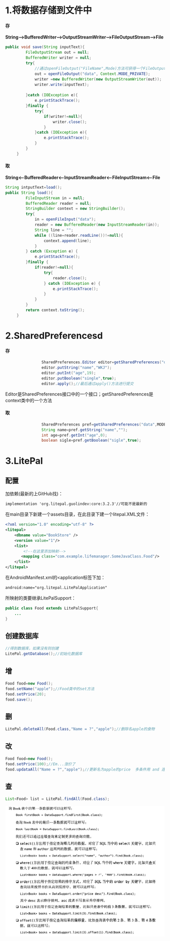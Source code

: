 # 1.将数据存储到文件中

#### 存

**String-->BufferedWriter-->OutputStreamWriter-->FileOutputStream-->File**

```java
public void save(String inputText){
         FileOutputStream out = null;
         BufferedWriter writer = null;
         try{
             //通过openFileOutput("FileName",Mode)方法可获得一个FileOutputStream对象
             out = openFileOutput("data", Context.MODE_PRIVATE);
             writer =new BufferedWriter(new OutputStreamWriter(out));
             writer.write(inputText);

         }catch (IOException e){
             e.printStackTrace();
         }finally {
             try{
                 if(writer!=null){
                     writer.close();
                 }
             }catch (IOException e){
                 e.printStackTrace();
             }
         }
     }
```

#### 取

**String<--BufferedReader<--InputStreamReader<--FileInputStream<--File**

```java
String intputText=load();
public String load(){
         FileInputStream in = null;
         BufferedReader reader = null;
         StringBuilder context = new StringBuilder();
         try{
             in = openFileInput("data");
             reader = new BufferedReader(new InputStreamReader(in));
             String line = "";
             while ((line=reader.readLine())!=null){
                 context.append(line);
             }
         } catch (Exception e) {
             e.printStackTrace();
         }finally {
             if(reader!=null){
                 try{
                     reader.close();
                 } catch (IOException e) {
                     e.printStackTrace();
                 }
             }
         }
         return context.toString();
     }
```

# 2.SharedPreferencesd

#### 存

```java
				SharedPreferences.Editor editor=getSharedPreferences("data",MODE_PRIVATE).edit();
                editor.putString("name","WKJ");
                editor.putInt("age",19);
                editor.putBoolean("single",true);
                editor.apply();//最后通过apply()方法进行提交
```

Editor是SharedPreferences接口中的一个接口；getSharedPreferences是context类中的一个方法

#### 取

```java
				SharedPreferences pref=getSharedPreferences("data",MODE_PRIVATE);
                String name=pref.getString("name","");
                int age=pref.getInt("age",0);
                boolean sigle=pref.getBoolean("sigle",true);
```



# 3.LitePal

## 配置

加依赖(最新的上GitHub找)：

```xml
implementation 'org.litepal.guolindev:core:3.2.3'//可能不是最新的
```

在main目录下新建一个assets目录，在此目录下建一个litepal.XML文件：

```xml
<?xml version="1.0" encoding="utf-8" ?>
<litepal>
    <dbname value="BookStore" />
    <version value="1"/>
    <list>
        <!--在这里添加映射-->
       <mapping class="com.example.lifemanager.SomeJavaClass.Food"/>
    </list>
</litepal>
```

在AndroidManifest.xml的<application标签下加：

```xml
android:name="org.litepal.LitePalApplication"
```

所映射的类要继承LitePalSupport：

```java
public class Food extends LitePalSupport{
    ...
}
```

## 创建数据库

```java
//得到数据库，如果没有则创建
LitePal.getDatabase();//初始化数据库
```

## 增

```java
Food food=new Food();
food.setName("apple");//Food类中的set方法
food.setPrice(20);
food.save();
```

## 删

```java
LitePal.deleteAll(Food.class,"Name = ?","apple");//删除名apple的食物
```

## 改

```java
Food food=new Food();
food.setPrice(100);//Em...涨价了
food.updataAll("Name = ?","apple");//更新名为apple的price  多条件用 and 连接
```

## 查

```java
List<Food> list = LitePal.findAll(Food.class);
```

<img src="image/LitePal的更多查找方法.png"  />